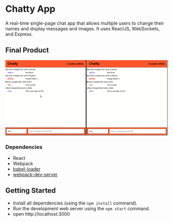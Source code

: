 Chatty App
=====================

A real-time single-page chat app that allows multiple users to change their names and display messages and images.  It uses ReactJS, WebSockets, and Express.

## Final Product

![Screen Capture](screenshots/chattyApp.gif)

### Dependencies

* React
* Webpack
* [babel-loader](https://github.com/babel/babel-loader)
* [webpack-dev-server](https://github.com/webpack/webpack-dev-server)

## Getting Started

- Install all dependencies (using the `npm install` command).
- Run the development web server using the `npm start` command.
- open http://localhost:3000
